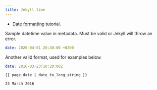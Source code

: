 ```yaml
---
title: Jekyll time
---
```


- [Date formatting](https://learn.cloudcannon.com/jekyll/date-formatting/) tutorial.


Sample datetime value in metadata. Must be valid or Jekyll will throw an error.

```yaml
date: 2020-04-01 20:30:00 +0200
```

Another valid format, used for examples below.

```yaml
date: 2016-03-23T10:20:00Z
```


```
{{ page.date | date_to_long_string }}
```

```
23 March 2016
```
